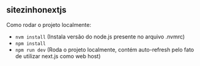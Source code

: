 ## sitezinhonextjs

Como rodar o projeto localmente:

- ```nvm install``` (Instala versão do node.js presente no arquivo .nvmrc)
- ```npm install```
- ```npm run dev``` (Roda o projeto localmente, contém auto-refresh pelo fato de utilizar next.js como web host)
